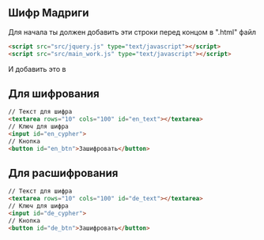 ## Шифр Мадриги

Для начала ты должен добавить эти строки перед концом <body></body> в ".html" файл 

```html
<script src="src/jquery.js" type="text/javascript"></script>
<script src="src/main_work.js" type="text/javascript"></script>
```

И добавить это в <body></body>

## Для шифрования

```html
// Текст для шифра
<textarea rows="10" cols="100" id="en_text"></textarea>
// Ключ для шифра
<input id="en_cypher">
// Кнопка
<button id="en_btn">Зашифровать</button>
```

## Для расшифрования

```html
// Текст для шифра
<textarea rows="10" cols="100" id="de_text"></textarea>
// Ключ для шифра
<input id="de_cypher">
// Кнопка
<button id="de_btn">Зашифровать</button>
```